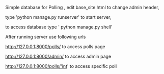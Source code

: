 Simple database for Polling , edit base_site.html to change admin header, 

type 'python manage.py runserver' to start server, 

to access database type ' python manage.py shell'

After running server use following urls

http://127.0.0.1:8000/polls/ to access polls page

http://127.0.0.1:8000/admin/ to access admin page

http://127.0.0.1:8000/polls/'int' to access specific poll
